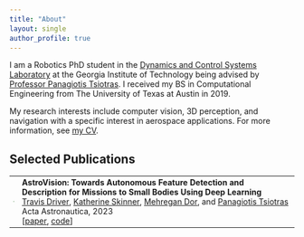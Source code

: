 ```yaml
---
title: "About"
layout: single
author_profile: true
---
```


I am a Robotics PhD student in the [Dynamics and Control Systems Laboratory](http://dcsl.gatech.edu/) at the Georgia Institute of Technology being advised by [Professor Panagiotis Tsiotras](http://dcsl.gatech.edu/tsiotras.html). I received my BS in Computational Engineering from The University of Texas at Austin in 2019. 

My research interests include computer vision, 3D perception, and navigation with a specific interest in aerospace applications. For more information, see [my CV](https://travisdriver.github.io/docs/travisdriver_cv.pdf). 

## Selected Publications

<table width="100%" border="0" cellpadding="5"><tr><td align="center" valign="center" width="1" height="1">
<img src="/assets/images/astrovision.jpg" style="float:left" width="110px" /></td><td align="left" valign="center" height="1">
<strong>AstroVision: Towards Autonomous Feature Detection and Description for Missions to Small Bodies Using Deep Learning</strong><br />
<a href="https://travisdriver.github.io/">Travis Driver</a>, <a href="https://robotics.umich.edu/profile/katherine-skinner/">Katherine Skinner</a>, <a href="https://www.linkedin.com/in/mehregan-dor-2b0b2955/">Mehregan Dor</a>, and <a href="https://dcsl.gatech.edu/tsiotras.html">Panagiotis Tsiotras</a>
<br />Acta Astronautica, 2023<br />
[<a href="https://www.sciencedirect.com/science/article/pii/S0094576523000103">paper</a>, <a href="https://github.com/astrovision">code</a>]</td></tr>
